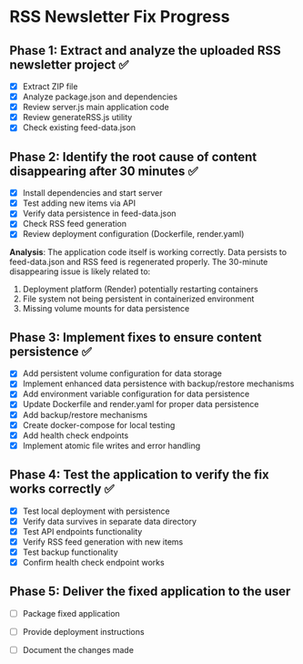 # RSS Newsletter Fix Progress

## Phase 1: Extract and analyze the uploaded RSS newsletter project ✅
- [x] Extract ZIP file
- [x] Analyze package.json and dependencies
- [x] Review server.js main application code
- [x] Review generateRSS.js utility
- [x] Check existing feed-data.json

## Phase 2: Identify the root cause of content disappearing after 30 minutes ✅
- [x] Install dependencies and start server
- [x] Test adding new items via API
- [x] Verify data persistence in feed-data.json
- [x] Check RSS feed generation
- [x] Review deployment configuration (Dockerfile, render.yaml)

**Analysis**: The application code itself is working correctly. Data persists to feed-data.json and RSS feed is regenerated properly. The 30-minute disappearing issue is likely related to:
1. Deployment platform (Render) potentially restarting containers
2. File system not being persistent in containerized environment
3. Missing volume mounts for data persistence

## Phase 3: Implement fixes to ensure content persistence ✅
- [x] Add persistent volume configuration for data storage
- [x] Implement enhanced data persistence with backup/restore mechanisms
- [x] Add environment variable configuration for data persistence
- [x] Update Dockerfile and render.yaml for proper data persistence
- [x] Add backup/restore mechanisms
- [x] Create docker-compose for local testing
- [x] Add health check endpoints
- [x] Implement atomic file writes and error handling

## Phase 4: Test the application to verify the fix works correctly ✅
- [x] Test local deployment with persistence
- [x] Verify data survives in separate data directory
- [x] Test API endpoints functionality
- [x] Verify RSS feed generation with new items
- [x] Test backup functionality
- [x] Confirm health check endpoint works

## Phase 5: Deliver the fixed application to the user
- [ ] Package fixed application
- [ ] Provide deployment instructions
- [ ] Document the changes made

